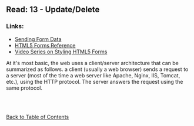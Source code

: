 ## Read: 13 - Update/Delete

### Links:

- [Sending Form Data](https://developer.mozilla.org/en-US/docs/Learn/HTML/Forms/Sending_and_retrieving_form_data)
- [HTML5 Forms Reference](https://htmlreference.io/forms/)
- [Video Series on Styling HTML5 Forms](https://www.youtube.com/playlist?list=PL4cUxeGkcC9g5_p_BVUGWykHfqx6bb7qK)

At it's most basic, the web uses a client/server architecture that can be summarized as follows. a client (usually a web browser) sends a request to a server (most of the time a web server like Apache, Nginx, IIS, Tomcat, etc.), using the HTTP protocol. The server answers the request using the same protocol.

<br>
<br>

[Back to Table of Contents](../README.md)
